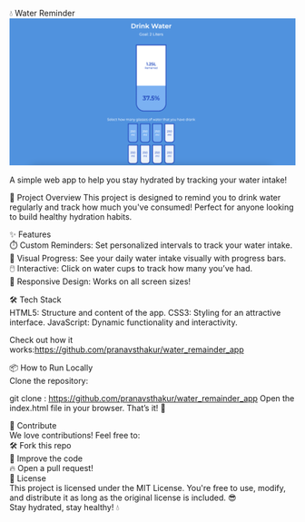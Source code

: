 💧 Water Reminder
![Water Reminder Banner](Water_project_web_dev.png)

A simple web app to help you stay hydrated by tracking your water intake!

🚀 Project Overview
This project is designed to remind you to drink water regularly and track how much you've consumed! Perfect for anyone looking to build healthy hydration habits.

✨ Features                                                                                                                                                                                
     ⏱️ Custom Reminders: Set personalized intervals to track your water intake.                                                                                                      
     🌊 Visual Progress: See your daily water intake visually with progress bars.                                                                                               
     🖱️ Interactive: Click on water cups to track how many you’ve had.                                                                                                            
     📱 Responsive Design: Works on all screen sizes!                                                                                                                               

🛠️ Tech Stack                                                                                                                                                                      
     HTML5: Structure and content of the app.
     CSS3: Styling for an attractive interface.
     JavaScript: Dynamic functionality and interactivity.
                                                                                                                                                                              
Check out how it works:https://github.com/pranavsthakur/water_remainder_app
                                                                                                                                                                              
📦 How to Run Locally                                                                                                                                                                    
Clone the repository:                                                                                                                                                 
                                                                                                                                                                             
git clone : https://github.com/pranavsthakur/water_remainder_app 
Open the index.html file in your browser.
That’s it! 🎉
                                                                                                                                                                        
                                                                                                                                                                                                                                                                                                                                                                   
🤝 Contribute                                                                                                                                                                       
We love contributions! Feel free to:                                                                                                                                                                      
🛠️ Fork this repo                                                                                                                                                                                                                                                                
📝 Improve the code                                                                                                                                                       
🔥 Open a pull request!                                                                                                                                                         
📄 License                                                                                                                                                                         
This project is licensed under the MIT License. You're free to use, modify, and distribute it as long as the original license is included. 😎                                                                                                                        
Stay hydrated, stay healthy! 💧

